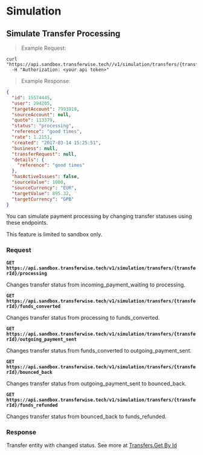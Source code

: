 # Simulation

## Simulate Transfer Processing

> Example Request:

```shell
curl "https://api.sandbox.transferwise.tech//v1/simulation/transfers/{transferId}/processing"
  -H "Authorization: <your api token>"
```

> Example Response:

```json
{
  "id": 15574445,
  "user": 294205,
  "targetAccount": 7993919,
  "sourceAccount": null,
  "quote": 113379,
  "status": "processing",
  "reference": "good times",
  "rate": 1.2151,
  "created": "2017-03-14 15:25:51",
  "business": null,
  "transferRequest": null,
  "details": {
    "reference": "good times"
  },
  "hasActiveIssues": false,
  "sourceValue": 1000,
  "sourceCurrency": "EUR",
  "targetValue": 895.32,
  "targetCurrency": "GPB"
}
```


You can simulate payment processing by changing transfer statuses using these endpoints. 

This feature is limited to sandbox only.


### Request
**`GET https://api.sandbox.transferwise.tech/v1/simulation/transfers/{transferId}/processing`**

Changes transfer status from incoming_payment_waiting to processing.

**`GET https://api.sandbox.transferwise.tech/v1/simulation/transfers/{transferId}/funds_converted`**

Changes transfer status from processing to funds_converted.<br/>

**`GET https://api.sandbox.transferwise.tech/v1/simulation/transfers/{transferId}/outgoing_payment_sent`**

Changes transfer status from funds_converted to outgoing_payment_sent.<br/>

**`GET https://api.sandbox.transferwise.tech/v1/simulation/transfers/{transferId}/bounced_back`**

Changes transfer status from outgoing_payment_sent to bounced_back.<br/>

**`GET https://api.sandbox.transferwise.tech/v1/simulation/transfers/{transferId}/funds_refunded`**

Changes transfer status from bounced_back to funds_refunded.

### Response
Transfer entity with changed status. See more at [Transfers.Get By Id](#transfers-get-by-id)


